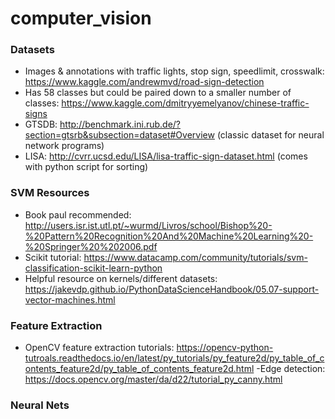 # computer_vision

### Datasets
- Images & annotations with traffic lights, stop sign, speedlimit, crosswalk: https://www.kaggle.com/andrewmvd/road-sign-detection
- Has 58 classes but could be paired down to a smaller number of classes: https://www.kaggle.com/dmitryyemelyanov/chinese-traffic-signs
- GTSDB: http://benchmark.ini.rub.de/?section=gtsrb&subsection=dataset#Overview (classic dataset for neural network programs)
- LISA: http://cvrr.ucsd.edu/LISA/lisa-traffic-sign-dataset.html (comes with python script for sorting)

### SVM Resources
- Book paul recommended: http://users.isr.ist.utl.pt/~wurmd/Livros/school/Bishop%20-%20Pattern%20Recognition%20And%20Machine%20Learning%20-%20Springer%20%202006.pdf
- Scikit tutorial: https://www.datacamp.com/community/tutorials/svm-classification-scikit-learn-python
- Helpful resource on kernels/different datasets: https://jakevdp.github.io/PythonDataScienceHandbook/05.07-support-vector-machines.html

### Feature Extraction
- OpenCV feature extraction tutorials: https://opencv-python-tutroals.readthedocs.io/en/latest/py_tutorials/py_feature2d/py_table_of_contents_feature2d/py_table_of_contents_feature2d.html
-Edge detection: https://docs.opencv.org/master/da/d22/tutorial_py_canny.html


### Neural Nets
